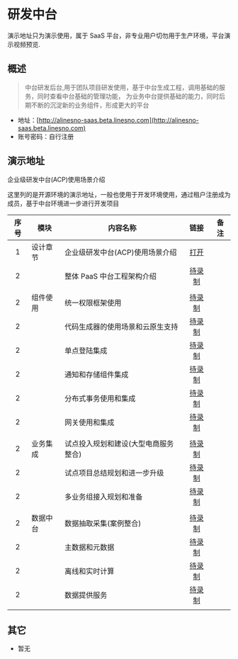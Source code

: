 # 研发中台

演示地址只为演示使用，属于 SaaS 平台，非专业用户切勿用于生产环境，平台演示视频预览.

## 概述

> 中台研发后台,用于团队项目研发使用，基于中台生成工程，调用基础的服务，同时查看中台基础的管理功能，
> 为业务中台提供基础的能力，同时后期不断的沉淀新的业务组件，形成更大的平台

- 地址：[http://alinesno-saas.beta.linesno.com](http://alinesno-saas.beta.linesno.com)
- 账号密码：自行注册

<!-- > 当前只为演示平台，暂时未进入输出开发，计划三季度达到开发使用版本 -->

## 演示地址

企业级研发中台(ACP)使用场景介绍

<iframeVideo ihtml="https://player.bilibili.com/player.html?aid=895555408&bvid=BV1GA4y197Vf&cid=573996741&page=1"></iframeVideo>

这里列的是开源环境的演示地址，一般也使用于开发环境使用，通过租户注册成为成员，基于中台环境进一步进行开发项目

| 序号 | 模块     | 内容名称                             |                           链接                           | 备注 |
| :--: | -------- | ------------------------------------ | :------------------------------------------------------: | ---- |
|  1   | 设计章节 | 企业级研发中台(ACP)使用场景介绍      | [打开](https://www.zhihu.com/zvideo/1491265068955893760) |      |
|  2   |          | 整体 PaaS 中台工程架构介绍           |                       [待录制](#)                        |      |
|      |          |                                      |                                                          |      |
|  2   | 组件使用 | 统一权限框架使用                     |                       [待录制](#)                        |      |
|  2   |          | 代码生成器的使用场景和云原生支持     |                       [待录制](#)                        |      |
|  2   |          | 单点登陆集成                         |                       [待录制](#)                        |      |
|  2   |          | 通知和存储组件集成                   |                       [待录制](#)                        |      |
|  2   |          | 分布式事务使用和集成                 |                       [待录制](#)                        |      |
|  2   |          | 网关使用和集成                       |                       [待录制](#)                        |      |
|      |          |                                      |                                                          |      |
|  2   | 业务集成 | 试点投入规划和建设(大型电商服务整合) |                       [待录制](#)                        |      |
|  2   |          | 试点项目总结规划和进一步升级         |                       [待录制](#)                        |      |
|  2   |          | 多业务组接入规划和准备               |                       [待录制](#)                        |      |
|      |          |                                      |                                                          |      |
|  2   | 数据中台 | 数据抽取采集(案例整合)               |                       [待录制](#)                        |      |
|  2   |          | 主数据和元数据                       |                       [待录制](#)                        |      |
|  2   |          | 离线和实时计算                       |                       [待录制](#)                        |      |
|  2   |          | 数据提供服务                         |                       [待录制](#)                        |      |
|      |          |                                      |                                                          |      |

## 其它

- 暂无
